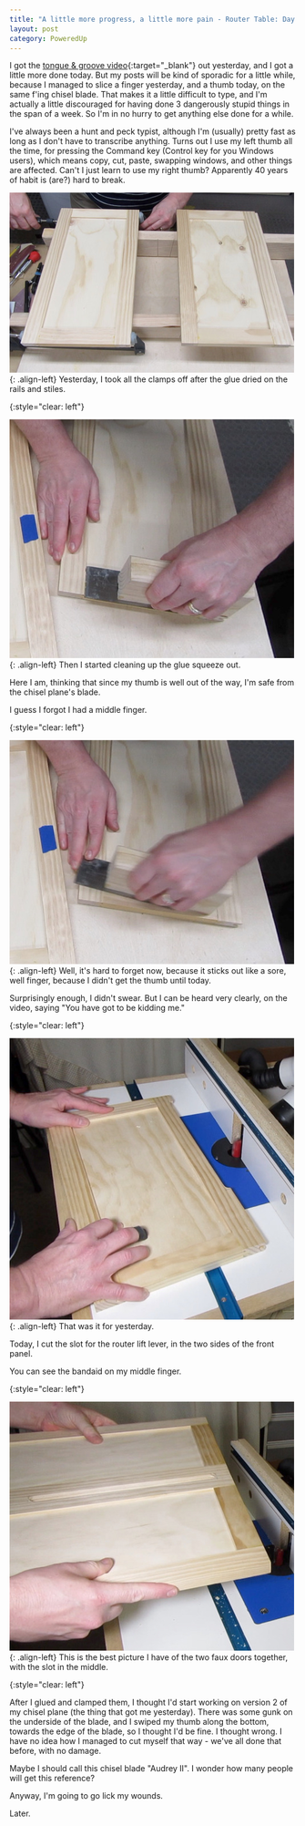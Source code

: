 ```yaml
---
title: "A little more progress, a little more pain - Router Table: Day 20"
layout: post
category: PoweredUp
---
```

I got the [tongue & groove video](https://youtu.be/dc15zOyLQwg){:target="_blank"} out yesterday, and I got a little more done today. But my posts will be kind of sporadic for a little while, because I managed to slice a finger yesterday, and a thumb today, on the same f'ing chisel blade. That makes it a little difficult to type, and I'm actually a little discouraged for having done 3 dangerously stupid things in the span of a week. So I'm in no hurry to get anything else done for a while.

I've always been a hunt and peck typist, although I'm (usually) pretty fast as long as I don't have to transcribe anything. Turns out I use my left thumb all the time, for pressing the Command key (Control key for you Windows users), which means copy, cut, paste, swapping windows, and other things are affected. Can't I just learn to use my right thumb? Apparently 40 years of habit is (are?) hard to break.

![](/assets/images-posts/2019-03-14.1.02.jpg){: .align-left}
Yesterday, I took all the clamps off after the glue dried on the rails and stiles.

{:style="clear: left"}

![](/assets/images-posts/2019-03-14.1.01.jpg){: .align-left}
Then I started cleaning up the glue squeeze out.

Here I am, thinking that since my thumb is well out of the way, I'm safe from the chisel plane's blade.

I guess I forgot I had a middle finger.

{:style="clear: left"}

![](/assets/images-posts/2019-03-14.1.03.jpg){: .align-left}
Well, it's hard to forget now, because it sticks out like a sore, well finger, because I didn't get the thumb until today.

Surprisingly enough, I didn't swear. But I can be heard very clearly, on the video, saying "You have got to be kidding me."

{:style="clear: left"}

![](/assets/images-posts/2019-03-14.1.04.jpg){: .align-left}
That was it for yesterday.

Today, I cut the slot for the router lift lever, in the two sides of the front panel.

You can see the bandaid on my middle finger.

{:style="clear: left"}

![](/assets/images-posts/2019-03-14.1.05.jpg){: .align-left}
This is the best picture I have of the two faux doors together, with the slot in the middle.

{:style="clear: left"}

After I glued and clamped them, I thought I'd start working on version 2 of my chisel plane (the thing that got me yesterday). There was some gunk on the underside of the blade, and I swiped my thumb along the bottom, towards the edge of the blade, so I thought I'd be fine. I thought wrong. I have no idea how I managed to cut myself that way - we've all done that before, with no damage.

Maybe I should call this chisel blade "Audrey II". I wonder how many people will get this reference?

Anyway, I'm going to go lick my wounds.

Later.